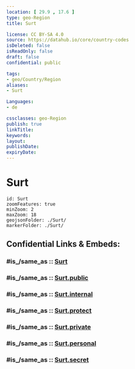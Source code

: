 ```yaml
---
location: [ 29.9 , 17.6 ] 
type: geo-Region
title: Surt

license: CC BY-SA 4.0
source: https://datahub.io/core/country-codes
isDeleted: false
isReadOnly: false
draft: false
confidential: public

tags:
- geo/Country/Region
aliases:
- Surt

Languages:
- de

cssclasses: geo-Region
publish: true
linkTitle: 
keywords: 
layout: 
publishDate: 
expiryDate: 
---
```


# Surt

```leaflet
id: Surt
zoomFeatures: true 
minZoom: 2 
maxZoom: 18
geojsonFolder: ./Surt/
markerFolder: ./Surt/
```


## Confidential Links & Embeds: 

### #is_/same_as :: [Surt](/_Standards/Earth/Continent/Africa/Africa~North/Libya/Districs~Libya/Surt.md) 

### #is_/same_as :: [Surt.public](/_public/Earth/Continent/Africa/Africa~North/Libya/Districs~Libya/Surt.public.md) 

### #is_/same_as :: [Surt.internal](/_internal/Earth/Continent/Africa/Africa~North/Libya/Districs~Libya/Surt.internal.md) 

### #is_/same_as :: [Surt.protect](/_protect/Earth/Continent/Africa/Africa~North/Libya/Districs~Libya/Surt.protect.md) 

### #is_/same_as :: [Surt.private](/_private/Earth/Continent/Africa/Africa~North/Libya/Districs~Libya/Surt.private.md) 

### #is_/same_as :: [Surt.personal](/_personal/Earth/Continent/Africa/Africa~North/Libya/Districs~Libya/Surt.personal.md) 

### #is_/same_as :: [Surt.secret](/_secret/Earth/Continent/Africa/Africa~North/Libya/Districs~Libya/Surt.secret.md)

